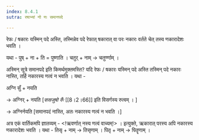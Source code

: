 ```yaml
---
index: 8.4.1
sutra: रषाभ्यां नो णः समानपदे

---
```

रेफः / षकारः यस्मिन् पदे अस्ति, तस्मिन्नेव पदे रेफात् षकारात् वा परः नकारः वर्तते  चेत् तस्य णकारादेशः भवति । 



यथा - पुष् + ना + ति = पुष्णाति । चतुर् + नाम् → चतुर्ण्णाम् । 



अस्मिन् सूत्रे  समानपदे इति किमर्थमुक्तमस्ति? यदि रेफः / षकारः यस्मिन् पदे अस्ति तस्मिन् पदे नकारः नास्ति, तर्हि नकारस्य णत्वं न भवति । यथा -               

अग्नि सुँ + नयति

→ अग्निर् + नयति [_ससजुषो रुँः_  [[8।2।66]] इति विसर्गस्य रुत्वम् । ]

→ अग्निर्नयति [समानपदं नास्ति, अतः नकारस्य णत्वं न भवति ।]



अत्र एकं वार्तिकमपि ज्ञातव्यम् - <!ऋवर्णात् नस्य णत्वं वाच्यम्!> । इत्युक्ते, ऋकारात् परस्य अपि नकारस्य णकारादेशः भवति । यथा - तिसृ + नाम् →  तिसृणाम् । पितृ + नाम् →  पितॄणाम् ।



